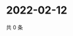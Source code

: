 # 2022-02-12

共 0 条

<!-- BEGIN WEIBO -->
<!-- 最后更新时间 Sat Feb 12 2022 17:00:56 GMT+0800 (China Standard Time) -->

<!-- END WEIBO -->
